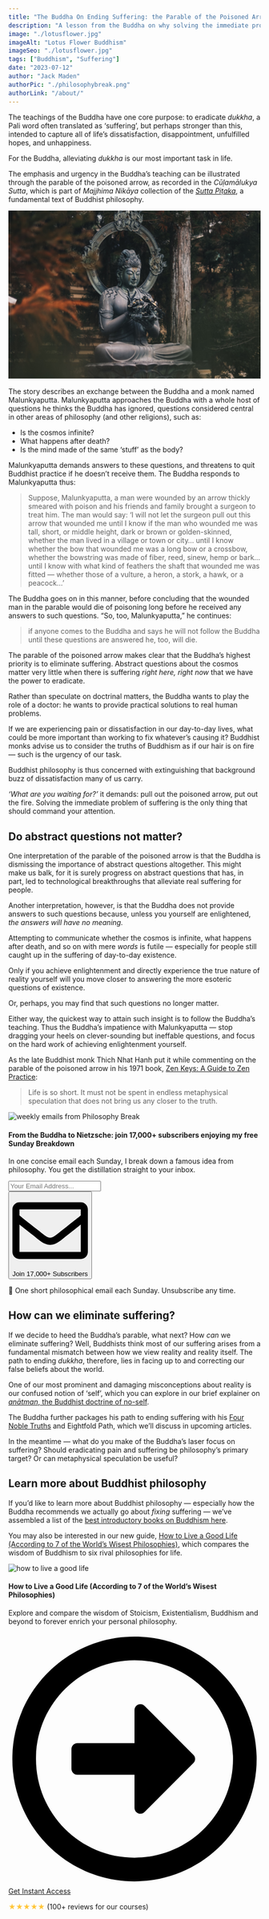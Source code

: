 ```yaml
---
title: "The Buddha On Ending Suffering: the Parable of the Poisoned Arrow"
description: "A lesson from the Buddha on why solving the immediate problem of suffering is the only philosophical pursuit that should command our attention."
image: "./lotusflower.jpg" 
imageAlt: "Lotus Flower Buddhism"
imageSeo: "./lotusflower.jpg"
tags: ["Buddhism", "Suffering"]
date: "2023-07-12"
author: "Jack Maden"
authorPic: "./philosophybreak.png"
authorLink: "/about/"
---
```


<span class="big-letter">T</span>he teachings of the Buddha have one core purpose: to eradicate _dukkha_, a Pali word often translated as ‘suffering’, but perhaps stronger than this, intended to capture all of life’s dissatisfaction, disappointment, unfulfilled hopes, and unhappiness. 

For the Buddha, alleviating _dukkha_ is our most important task in life.

The emphasis and urgency in the Buddha’s teaching can be illustrated through the parable of the poisoned arrow, as recorded in the _Cūḷamālukya Sutta_, which is part of _Majjhima Nikāya_ collection of the <a target="_blank" rel="noopener noreferrer sponsored" href="http://www.amazon.com/Buddhas-Words-Anthology-Discourses-Teachings/dp/0861714911?&linkCode=ll1&tag=philosophybre-20&linkId=5f0fd0d15055cd368d6cf7d9a5fa7a91&language=en_US&ref_=as_li_ss_tl">_Sutta Piṭaka_</a>, a fundamental text of Buddhist philosophy. 

![The Buddha](./buddha.jpg "The historical Buddha was a man named Siddhartha Gautama who lived in northern India around 500 BCE. Siddhartha became the ‘Buddha’ (literally meaning ‘the awakened one’) when he achieved enlightenment following years of searching for the truth about reality. He spent the rest of his life traveling to share his lessons, inspiring the various Buddhist schools that exists across the world today.")

The story describes an exchange between the Buddha and a monk named Malunkyaputta. Malunkyaputta approaches the Buddha with a whole host of questions he thinks the Buddha has ignored, questions considered central in other areas of philosophy (and other religions), such as:

- Is the cosmos infinite?
- What happens after death?
- Is the mind made of the same ‘stuff’ as the body? 

Malunkyaputta demands answers to these questions, and threatens to quit Buddhist practice if he doesn’t receive them. The Buddha responds to Malunkyaputta thus:

>Suppose, Malunkyaputta, a man were wounded by an arrow thickly smeared with poison and his friends and family brought a surgeon to treat him. The man would say: ‘I will not let the surgeon pull out this arrow that wounded me until I know if the man who wounded me was tall, short, or middle height, dark or brown or golden-skinned, whether the man lived in a village or town or city… until I know whether the bow that wounded me was a long bow or a crossbow, whether the bowstring was made of fiber, reed, sinew, hemp or bark… until I know with what kind of feathers the shaft that wounded me was fitted — whether those of a vulture, a heron, a stork, a hawk, or a peacock…’

The Buddha goes on in this manner, before concluding that the wounded man in the parable would die of poisoning long before he received any answers to such questions. “So, too, Malunkyaputta,” he continues: 

>if anyone comes to the Buddha and says he will not follow the Buddha until these questions are answered he, too, will die.

The parable of the poisoned arrow makes clear that the Buddha’s highest priority is to eliminate suffering. Abstract questions about the cosmos matter very little when there is suffering _right here, right now_ that we have the power to eradicate. 

Rather than speculate on doctrinal matters, the Buddha wants to play the role of a doctor: he wants to provide practical solutions to real human problems. 

If we are experiencing pain or dissatisfaction in our day-to-day lives, what could be more important than working to fix whatever’s causing it? Buddhist monks advise us to consider the truths of Buddhism as if our hair is on fire — such is the urgency of our task. 

Buddhist philosophy is thus concerned with extinguishing that background buzz of dissatisfaction many of us carry. 

_‘What are you waiting for?’_ it demands: pull out the poisoned arrow, put out the fire. Solving the immediate problem of suffering is the only thing that should command your attention. 

## Do abstract questions not matter?

<span class="big-letter">O</span>ne interpretation of the parable of the poisoned arrow is that the Buddha is dismissing the importance of abstract questions altogether. This might make us balk, for it is surely progress on abstract questions that has, in part, led to technological breakthroughs that alleviate real suffering for people.

Another interpretation, however, is that the Buddha does not provide answers to such questions because, unless you yourself are enlightened, _the answers will have no meaning._ 

Attempting to communicate whether the cosmos is infinite, what happens after death, and so on with mere _words_ is futile — especially for people still caught up in the suffering of day-to-day existence.

Only if you achieve enlightenment and directly experience the true nature of reality yourself will you move closer to answering the more esoteric questions of existence. 

Or, perhaps, you may find that such questions no longer matter.

Either way, the quickest way to attain such insight is to follow the Buddha’s teaching. Thus the Buddha’s impatience with Malunkyaputta — stop dragging your heels on clever-sounding but ineffable questions, and focus on the hard work of achieving enlightenment yourself.

As the late Buddhist monk Thich Nhat Hanh put it while commenting on the parable of the poisoned arrow in his 1971 book, <a target="_blank" rel="noopener noreferrer sponsored" href="http://www.amazon.com/Zen-Keys-Guide-Practice/dp/0385475616?&linkCode=ll1&tag=philosophybre-20&linkId=12f145eef9827cbdb6ad1b574cf6509b&language=en_US&ref_=as_li_ss_tl">Zen Keys: A Guide to Zen Practice</a>:

>Life is so short. It must not be spent in endless metaphysical speculation that does not bring us any closer to the truth.

<!--big subscribe-->
<div class="course-promo darkradial-background subscribe text-center">
    <img src="/static/6313d50bc32799a6c869239128784c7b/e7f7a/weekly-break.webp" alt="weekly emails from Philosophy Break">
    <h4>From the Buddha to Nietzsche: join 17,000+ subscribers enjoying my free Sunday Breakdown</h4>
    <p class="small-grey-font no-mar-bottom">In one concise email each Sunday, I break down a famous idea from philosophy. You get the distillation straight to your inbox.</p>
    <div class="small-pad-top">
        <form action="https://app.convertkit.com/forms/5812400/subscriptions" method="post" data-sv-form="5812400" data-uid="be0e52d3c0" data-format="inline" data-version="6" data-options="{&quot;settings&quot;:{&quot;after_subscribe&quot;:{&quot;action&quot;:&quot;message&quot;,&quot;success_message&quot;:&quot;Thank you, philosopher! Your welcome email will land in your inbox shortly.&quot;,&quot;redirect_url&quot;:&quot;https://philosophybreak.com/thank-you/&quot;},&quot;analytics&quot;:{&quot;google&quot;:null,&quot;fathom&quot;:null,&quot;facebook&quot;:null,&quot;segment&quot;:null,&quot;pinterest&quot;:null,&quot;sparkloop&quot;:null,&quot;googletagmanager&quot;:null},&quot;modal&quot;:{&quot;trigger&quot;:&quot;timer&quot;,&quot;scroll_percentage&quot;:null,&quot;timer&quot;:5,&quot;devices&quot;:&quot;all&quot;,&quot;show_once_every&quot;:15},&quot;powered_by&quot;:{&quot;show&quot;:false,&quot;url&quot;:&quot;https://convertkit.com/features/forms?utm_campaign=poweredby&amp;utm_content=form&amp;utm_medium=referral&amp;utm_source=dynamic&quot;},&quot;recaptcha&quot;:{&quot;enabled&quot;:false},&quot;return_visitor&quot;:{&quot;action&quot;:&quot;show&quot;,&quot;custom_content&quot;:&quot;&quot;},&quot;slide_in&quot;:{&quot;display_in&quot;:&quot;bottom_right&quot;,&quot;trigger&quot;:&quot;timer&quot;,&quot;scroll_percentage&quot;:null,&quot;timer&quot;:5,&quot;devices&quot;:&quot;all&quot;,&quot;show_once_every&quot;:15},&quot;sticky_bar&quot;:{&quot;display_in&quot;:&quot;top&quot;,&quot;trigger&quot;:&quot;timer&quot;,&quot;scroll_percentage&quot;:null,&quot;timer&quot;:5,&quot;devices&quot;:&quot;all&quot;,&quot;show_once_every&quot;:15}},&quot;version&quot;:&quot;6&quot;}" min-width="400 500 600 700 800">
        <div data-style="clean"><ul data-element="errors" data-group="alert"></ul><div data-element="fields" data-stacked="false">
            <div>
                <input name="email_address" aria-label="Your Email Address..." placeholder="Your Email Address..." required type="email" />
            </div>
            <button class="button primary" type="submit" data-element="submit"><div><div></div><div></div><div></div></div><span><svg xmlns="http://www.w3.org/2000/svg" viewBox="0 0 512 512"><path d="M464 64H48C21.49 64 0 85.49 0 112v288c0 26.51 21.49 48 48 48h416c26.51 0 48-21.49 48-48V112c0-26.51-21.49-48-48-48zm0 48v40.805c-22.422 18.259-58.168 46.651-134.587 106.49-16.841 13.247-50.201 45.072-73.413 44.701-23.208.375-56.579-31.459-73.413-44.701C106.18 199.465 70.425 171.067 48 152.805V112h416zM48 400V214.398c22.914 18.251 55.409 43.862 104.938 82.646 21.857 17.205 60.134 55.186 103.062 54.955 42.717.231 80.509-37.199 103.053-54.947 49.528-38.783 82.032-64.401 104.947-82.653V400H48z"/></svg>Join 17,000+ Subscribers</span></button>
            </div>
            </div>
        </form>
        <p class="tiny-mar-top no-mar-bottom review-font">💭 One short philosophical email each Sunday. Unsubscribe any time.</p>
    </div>
</div>

## How can we eliminate suffering?

<span class="big-letter">I</span>f we decide to heed the Buddha’s parable, what next? How _can_ we eliminate suffering? Well, Buddhists think most of our suffering arises from a fundamental mismatch between how we view reality and reality itself. The path to ending _dukkha_, therefore, lies in facing up to and correcting our false beliefs about the world.

One of our most prominent and damaging misconceptions about reality is our confused notion of ‘self’, which you can explore in our brief explainer on [_anātman_, the Buddhist doctrine of no-self](/articles/anatman-buddhist-doctrine-of-no-self-why-you-do-not-really-exist/).

The Buddha further packages his path to ending suffering with his [Four Noble Truths](/articles/the-buddha-four-noble-truths-the-cure-for-suffering/) and Eightfold Path, which we’ll discuss in upcoming articles.

In the meantime — what do you make of the Buddha’s laser focus on suffering? Should eradicating pain and suffering be philosophy’s primary target? Or can metaphysical speculation be useful?

## Learn more about Buddhist philosophy

<span class="big-letter">I</span>f you’d like to learn more about Buddhist philosophy — especially how the Buddha recommends we actually go about _fixing_ suffering — we’ve assembled a list of the [best introductory books on Buddhism here](/reading-lists/buddhist-philosophy/). 

You may also be interested in our new guide, [How to Live a Good Life (According to 7 of the World’s Wisest Philosophies)](/how-to-live-a-good-life/), which compares the wisdom of Buddhism to six rival philosophies for life.

<!--how to live a good life-->
<div class="course-promo darkradial-background subscribe text-center">
    <img src="/static/814f63412cb3a1498dd51734305fbf64/48a0d/how-to-live-a-good-life.webp" alt="how to live a good life">
    <h4>How to Live a Good Life (According to 7 of the World’s Wisest Philosophies)</h4>
    <p class="small-grey-font">Explore and compare the wisdom of Stoicism, Existentialism, Buddhism and beyond to forever enrich your personal philosophy.</p>
    <a class="button primary" href="/how-to-live-a-good-life/"><svg xmlns="http://www.w3.org/2000/svg" viewBox="0 0 512 512"><path d="M504 256C504 119 393 8 256 8S8 119 8 256s111 248 248 248 248-111 248-248zm-448 0c0-110.5 89.5-200 200-200s200 89.5 200 200-89.5 200-200 200S56 366.5 56 256zm72 20v-40c0-6.6 5.4-12 12-12h116v-67c0-10.7 12.9-16 20.5-8.5l99 99c4.7 4.7 4.7 12.3 0 17l-99 99c-7.6 7.6-20.5 2.2-20.5-8.5v-67H140c-6.6 0-12-5.4-12-12z"/></svg>Get Instant Access</a>
    <p class="tiny-mar-top no-mar-bottom review-font"><span style="color: #ffc536">&#9733;&#9733;&#9733;&#9733;&#9733;</span> (100+ reviews for our courses)</p>
</div>